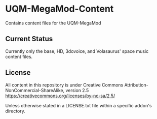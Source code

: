 # UQM-MegaMod-Content
Contains content files for the UQM-MegaMod

## Current Status

Currently only the base, HD, 3dovoice, and Volasaurus' space music content files.

## License

All content in this repository is under Creative Commons Attribution-NonCommercial-ShareAlike, version 2.5 https://creativecommons.org/licenses/by-nc-sa/2.5/

Unless otherwise stated in a LICENSE.txt file within a specific addon's directory.
